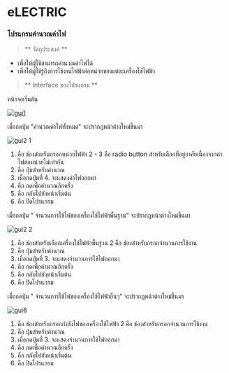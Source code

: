# eLECTRIC
### โปรแกรมคำนวณค่าไฟ

> ** วัตถุประสงค์ **
- เพื่อให้ผู้ใช้สามารถคำนวณค่าไฟได้
- เพื่อให้ผู้ใช้รู้ถึงการใช้งานไฟฟ้าต่อหน่วยของแต่ละเครื่องใช้ไฟฟ้า

> ** Interface ของโปรแกรม **

หน้าจอเริ่มต้น

[![gui1](https://user-images.githubusercontent.com/45462972/49237494-e7d67800-f430-11e8-9909-6438967ce239.PNG)
](url)

เมื่อกดปุ่ม "คำนวณค่าไฟทั้งหมด" จะปรากฎหน้าต่างใหม่ขึ้นมา

![gui2 1](https://user-images.githubusercontent.com/45462972/49237919-ea859d00-f431-11e8-96ba-feb4c3ffa6a9.png)

1. คือ ช่องสำหรับกรอกหน่วยไฟฟ้า
2 - 3 คือ radio button สำหรับเลือกที่อยู่อาศัยเนื่องจากค่าไฟต่อหน่วยไม่เท่ากัน
4. คือ ปุ่มสำหรับคำนวณ
5. เมื่อกดปุ่มที่ 4. จะแสดงค่าไฟออกมา
6. คือ กดเพื่อคำนวณอีกครั้ง
7. คือ กลับไปยังหน้าเริ่มต้น
8. คือ ปิดโปรแกรม


เมื่อกดปุ่ม " จำนวนการใช้ไฟของเครื่องใช้ไฟฟ้าพื้นฐาน" จะปรากฎหน้าต่างใหม่ขึ้นมา

![gui2 2](https://user-images.githubusercontent.com/45462972/49238550-384ed500-f433-11e8-89dc-631f6d49966a.png)

1. คือ ช่องสำหรับเลือกเครื่องใช้ไฟฟ้าพื้นฐาน
2  คือ ช่องสำหรับกรอกจำนวนการใช้งาน
3. คือ ปุ่มสำหรับคำนวณ
4. เมื่อกดปุ่มที่ 3. จะแสดงจำนวนการใช้ไฟออกมา
5. คือ กดเพื่อคำนวณอีกครั้ง
6. คือ กลับไปยังหน้าเริ่มต้น
7. คือ ปิดโปรแกรม

เมื่อกดปุ่ม " จำนวนการใช้ไฟของเครื่องใช้ไฟฟ้าอื่นๆ" จะปรากฎหน้าต่างใหม่ขึ้นมา

![gui6](https://user-images.githubusercontent.com/45462972/49238904-0e49e280-f434-11e8-80bf-2d19bb8683d9.png)


1. คือ ช่องสำหรับกรอกกำลังไฟของเครื่องใช้ไฟฟ้า
2  คือ ช่องสำหรับกรอกจำนวนการใช้งาน
3. คือ ปุ่มสำหรับคำนวณ
4. เมื่อกดปุ่มที่ 3. จะแสดงจำนวนการใช้ไฟออกมา
5. คือ กดเพื่อคำนวณอีกครั้ง
6. คือ กลับไปยังหน้าเริ่มต้น
7. คือ ปิดโปรแกรม

